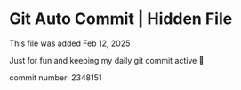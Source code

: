 # Git Auto Commit | Hidden File

This file was added Feb 12, 2025

Just for fun and keeping my daily git commit active 🤪

commit number: 2348151

